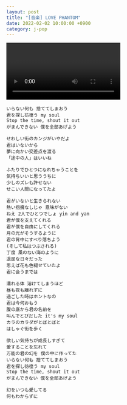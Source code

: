 ```yaml
---
layout: post
title: "[音楽] LOVE PHANTOM"
date: 2022-02-02 10:00:00 +0900
category: j-pop
---
```


<div class="video-container">
    <video id="player" class="video-js vjs-default-skin vjs-big-play-centered" data-json="/public/json/LOVE PHANTOM.json"></video>
</div>

```
いらない何も 捨ててしまおう
君を探し彷徨う my soul
Stop the time, shout it out
がまんできない 僕を全部あげよう

せわしい街のカンジがいやだよ
君はいないから
夢に向かい交差点を渡る
「途中の人」はいいね

ふたりでひとつになれちゃうことを
気持ちいいと思ううちに
少しのズレも許せない
せこい人間になってたよ

君がいないと生きられない
熱い抱擁なしじゃ 意味がない
ねえ 2人でひとつでしょ yin and yan
君が僕を支えてくれる
君が僕を自由にしてくれる
月の光がそうするように
君の背中にすべり落ちよう
(そして私はつぶされる)
丁度 風のない海のように
退屈な日々だった
思えば花も色褪せていたよ
君に会うまでは

濡れる体 溶けてしまうほど
昼も夜も離れずに
過ごした時はホントなの
君は今何おもう
腹の底から君の名前を
叫んでとびだした it's my soul
カラのカラダがとぼとぼと
はしゃぐ街を歩く

欲しい気持ちが成長しすぎて
愛することを忘れて
万能の君の幻を 僕の中に作ってた
いらない何も 捨ててしまおう
君を探し彷徨う my soul
Stop the time, shout it out
がまんできない 僕を全部あげよう

幻をいつも愛してる
何もわからずに
```
